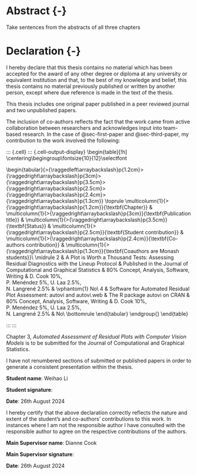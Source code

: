 # Abstract {-}

Take sentences from the abstracts of all three chapters

# Declaration {-}

I hereby declare that this thesis contains no material which has been accepted for the award of any other degree or diploma at any university or equivalent institution and that, to the best of my knowledge and belief, this thesis contains no material previously published or written by another person, except where due reference is made in the text of the thesis.

This thesis includes one original paper published in a peer reviewed journal and two unpublished papers.

The inclusion of co-authors reflects the fact that the work came from active collaboration between researchers and acknowledges input into team-based research. In the case of @sec-first-paper and @sec-third-paper, my contribution to the work involved the following:






::: {.cell}
::: {.cell-output-display}
\begin{table}[!h]
\centering\begingroup\fontsize{10}{12}\selectfont

\begin{tabular}{>{\raggedleft\arraybackslash}p{1.2cm}>{\raggedright\arraybackslash}p{3cm}>{\raggedright\arraybackslash}p{3.5cm}>{\raggedright\arraybackslash}p{2.5cm}>{\raggedright\arraybackslash}p{2.4cm}>{\raggedright\arraybackslash}p{1.3cm}}
\toprule
\multicolumn{1}{>{\raggedright\arraybackslash}p{1.2cm}}{\textbf{Chapter}} & \multicolumn{1}{>{\raggedright\arraybackslash}p{3cm}}{\textbf{Publication title}} & \multicolumn{1}{>{\raggedright\arraybackslash}p{3.5cm}}{\textbf{Status}} & \multicolumn{1}{>{\raggedright\arraybackslash}p{2.5cm}}{\textbf{Student contribution}} & \multicolumn{1}{>{\raggedright\arraybackslash}p{2.4cm}}{\textbf{Co-authors contribution}} & \multicolumn{1}{>{\raggedright\arraybackslash}p{1.3cm}}{\textbf{Coauthors are Monash students}}\\
\midrule
2 & A Plot is Worth a Thousand Tests: Assessing Residual Diagnostics with the Lineup Protocol & Published in the Journal of Computational and Graphical Statistics & 80\%  Concept, Analysis, Software, Writing & D. Cook 10\%,  
 P. Menéndez 5\%, 
 U. Laa 2.5\%,  
 N. Langrené 2.5\% & \vphantom{1} No\\
4 & Software for Automated Residual Plot Assessment: autovi and autovi.web & The R package autovi on CRAN & 80\% Concept, Analysis, Software, Writing & D. Cook 10\%,  
 P. Menéndez 5\%, 
 U. Laa 2.5\%,  
 N. Langrené 2.5\% & No\\
\bottomrule
\end{tabular}
\endgroup{}
\end{table}


:::
:::






Chapter 3, *Automated Assessment of Residual Plots with Computer Vision Models* is to be submitted for the Journal of Computational and Graphical Statistics. 


<!-- **The thesis is written in Australian spelling, except for Chapters 3 and 4, which use American spelling as specified by the publication venue.** -->

I have not renumbered sections of submitted or published papers in order to generate a consistent presentation within the thesis.

**Student name**: Weihao Li

**Student signature**: 

**Date**: 26th August 2024 

I hereby certify that the above declaration correctly reflects the nature and extent of the student’s and co-authors’ contributions to this work. In instances where I am not the responsible author I have consulted with the responsible author to agree on the respective contributions of the authors.

**Main Supervisor name**: Dianne Cook

**Main Supervisor signature**:

**Date**: 26th August 2024

